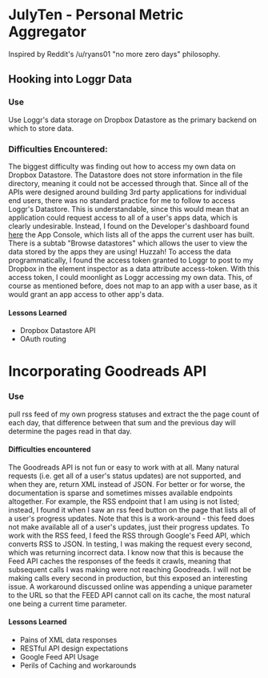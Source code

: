 JulyTen - Personal Metric Aggregator
=====

Inspired by Reddit's /u/ryans01 "no more zero days" philosophy.


## Hooking into Loggr Data
### Use
Use Loggr's data storage on Dropbox Datastore as the primary backend on which to store data. 
### Difficulties Encountered: 
The biggest difficulty was finding out how to access my own data on Dropbox Datastore. The Datastore does not store information in the file directory, meaning it could not be accessed through that. Since all of the APIs were designed around building 3rd party applications for individual end users, there was no standard practice for me to follow to access Loggr's Datastore. This is understandable, since this would mean that an application could request access to all of a user's apps data, which is clearly undesirable. Instead, I found on the Developer's dashboard found [here]() the App Console, which lists all of the apps the current user has built. There is a subtab "Browse datastores" which allows the user to view the data stored by the apps they are using! Huzzah! To access the data programmatically, I found the access token granted to Loggr to post to my Dropbox in the element inspector as a data attribute access-token. With this access token, I could moonlight as Loggr accessing my own data. This, of course as mentioned before, does not map to an app with a user base, as it would grant an app access to other app's data. 
#### Lessons Learned
* Dropbox Datastore API
* OAuth routing

# Incorporating Goodreads API

### Use
pull rss feed of my own progress statuses and extract the the page count of each day, that difference between that sum and the previous day will determine the pages read in that day.

#### Difficulties encountered
The Goodreads API is not fun or easy to work with at all. Many natural requests (i.e. get all of a user's status updates) are not supported, and when they are, return XML instead of JSON. For better or for worse, the documentation is sparse and sometimes misses available endpoints altogether. For example, the RSS endpoint that I am using is not listed; instead, I found it when I saw an rss feed button on the page that lists all of a user's progress updates. Note that this is a work-around - this feed does not make available all of a user's updates, just their progress updates. To work with the RSS feed, I feed the RSS through Google's Feed API, which converts RSS to JSON. In testing, I was making the request every second, which was returning incorrect data. I know now that this is because the Feed API caches the responses of the feeds it crawls, meaning that subsequent calls I was making were not reaching Goodreads. I will not be making calls every second in production, but this exposed an interesting issue. A workaround discussed online was appending a unique parameter to the URL so that the FEED API cannot call on its cache, the most natural one being a current time parameter.

#### Lessons Learned
* Pains of XML data responses
* RESTful API design expectations
* Google Feed API Usage
* Perils of Caching and workarounds
